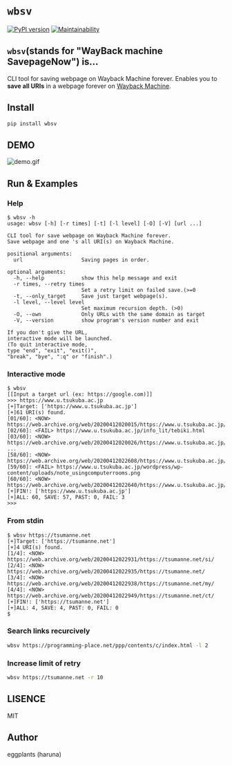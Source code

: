 # `wbsv`

[![PyPI version](https://badge.fury.io/py/wbsv.svg)](https://badge.fury.io/py/wbsv) [![Maintainability](https://api.codeclimate.com/v1/badges/ce84fc17ef2b182eda26/maintainability)](https://codeclimate.com/github/eggplants/wbsv-cli/maintainability)

## `wbsv`(stands for "WayBack machine SavepageNow") is…

CLI tool for saving webpage on Wayback Machine forever.
Enables you to **save all URIs** in a webpage forever on [Wayback Machine](https://archive.org/web/).

## Install

```bash
pip install wbsv
```

## DEMO

![demo.gif](https://raw.githubusercontent.com/wiki/eggplants/wbsv-cli/demo.gif)

## Run & Examples

### Help

```shellsession
$ wbsv -h
usage: wbsv [-h] [-r times] [-t] [-l level] [-O] [-V] [url ...]

CLI tool for save webpage on Wayback Machine forever.
Save webpage and one 's all URI(s) on Wayback Machine.

positional arguments:
  url                   Saving pages in order.

optional arguments:
  -h, --help            show this help message and exit
  -r times, --retry times
                        Set a retry limit on failed save.(>=0
  -t, --only_target     Save just target webpage(s).
  -l level, --level level
                        Set maximum recursion depth. (>0)
  -O, --own             Only URLs with the same domain as target
  -V, --version         show program's version number and exit

If you don't give the URL,
interactive mode will be launched.
(To quit interactive mode,
type "end", "exit", "exit()",
"break", "bye", ":q" or "finish".)
```

### Interactive mode

```shellsession
$ wbsv
[[Input a target url (ex: https://google.com)]]
>>> https://www.u.tsukuba.ac.jp
[+]Target: ['https://www.u.tsukuba.ac.jp']
[+]61 URI(s) found.
[01/60]: <NOW> https://web.archive.org/web/20200412020015/https://www.u.tsukuba.ac.jp/password/
[02/60]: <FAIL> https://www.u.tsukuba.ac.jp/info_lit/tebiki.html
[03/60]: <NOW> https://web.archive.org/web/20200412020026/https://www.u.tsukuba.ac.jp/account/
...
[58/60]: <NOW> https://web.archive.org/web/20200412022608/https://www.u.tsukuba.ac.jp/phishing/
[59/60]: <FAIL> https://www.u.tsukuba.ac.jp/wordpress/wp-content/uploads/note_usingcomputerrooms.png
[60/60]: <NOW> https://web.archive.org/web/20200412022640/https://www.u.tsukuba.ac.jp/
[+]FIN!: ['https://www.u.tsukuba.ac.jp']
[+]ALL: 60, SAVE: 57, PAST: 0, FAIL: 3
>>>
```

### From stdin

```shellsession
$ wbsv https://tsumanne.net
[+]Target: ['https://tsumanne.net']
[+]4 URI(s) found.
[1/4]: <NOW> https://web.archive.org/web/20200412022931/https://tsumanne.net/si/
[2/4]: <NOW> https://web.archive.org/web/20200412022935/https://tsumanne.net/
[3/4]: <NOW> https://web.archive.org/web/20200412022938/https://tsumanne.net/my/
[4/4]: <NOW> https://web.archive.org/web/20200412022949/https://tsumanne.net/ct/
[+]FIN!: ['https://tsumanne.net']
[+]ALL: 4, SAVE: 4, PAST: 0, FAIL: 0
$
```

### Search links recurcively

```bash
wbsv https://programming-place.net/ppp/contents/c/index.html -l 2
```

### Increase limit of retry

```bash
wbsv https://tsumanne.net -r 10
```

## LISENCE

MIT

## Author

eggplants (haruna)
